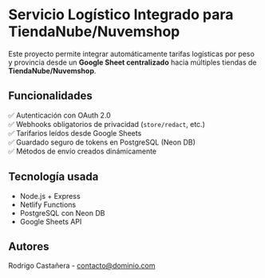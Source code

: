 # Servicio Logístico Integrado para TiendaNube/Nuvemshop

Este proyecto permite integrar automáticamente tarifas logísticas por peso y provincia desde un **Google Sheet centralizado** hacia múltiples tiendas de **TiendaNube/Nuvemshop**.

## Funcionalidades

✅ Autenticación con OAuth 2.0  
✅ Webhooks obligatorios de privacidad (`store/redact`, etc.)  
✅ Tarifarios leídos desde Google Sheets  
✅ Guardado seguro de tokens en PostgreSQL (Neon DB)  
✅ Métodos de envío creados dinámicamente

## Tecnología usada

- Node.js + Express
- Netlify Functions
- PostgreSQL con Neon DB
- Google Sheets API

## Autores

Rodrigo Castañera - contacto@dominio.com
